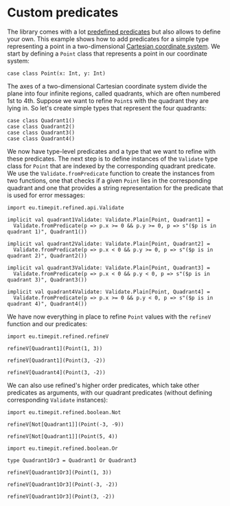 # Custom predicates

The library comes with a lot [predefined predicates][provided-predicates]
but also allows to define your own. This example shows how to add predicates
for a simple type representing a point in a two-dimensional [Cartesian
coordinate system][cartesian-coordinate-system]. We start by defining a
`Point` class that represents a point in our coordinate system:

```tut
case class Point(x: Int, y: Int)
```

The axes of a two-dimensional Cartesian coordinate system divide the plane into
four infinite regions, called quadrants, which are often numbered 1st to 4th.
Suppose we want to refine `Point`s with the quadrant they are lying in.
So let's create simple types that represent the four quadrants:

```tut
case class Quadrant1()
case class Quadrant2()
case class Quadrant3()
case class Quadrant4()
```

We now have type-level predicates and a type that we want to refine with these
predicates. The next step is to define instances of the `Validate` type class
for `Point` that are indexed by the corresponding quadrant predicate. We use
the `Validate.fromPredicate` function to create the instances from two functions,
one that checks if a given `Point` lies in the corresponding quadrant and one
that provides a string representation for the predicate that is used for error
messages:

```tut:silent
import eu.timepit.refined.api.Validate

implicit val quadrant1Validate: Validate.Plain[Point, Quadrant1] =
  Validate.fromPredicate(p => p.x >= 0 && p.y >= 0, p => s"($p is in quadrant 1)", Quadrant1())

implicit val quadrant2Validate: Validate.Plain[Point, Quadrant2] =
  Validate.fromPredicate(p => p.x < 0 && p.y >= 0, p => s"($p is in quadrant 2)", Quadrant2())

implicit val quadrant3Validate: Validate.Plain[Point, Quadrant3] =
  Validate.fromPredicate(p => p.x < 0 && p.y < 0, p => s"($p is in quadrant 3)", Quadrant3())

implicit val quadrant4Validate: Validate.Plain[Point, Quadrant4] =
  Validate.fromPredicate(p => p.x >= 0 && p.y < 0, p => s"($p is in quadrant 4)", Quadrant4())
```

We have now everything in place to refine `Point` values with the `refineV`
function and our predicates:

```tut
import eu.timepit.refined.refineV

refineV[Quadrant1](Point(1, 3))

refineV[Quadrant1](Point(3, -2))

refineV[Quadrant4](Point(3, -2))
```

We can also use refined's higher order predicates, which take other predicates
as arguments, with our quadrant predicates (without defining corresponding
`Validate` instances):

```tut
import eu.timepit.refined.boolean.Not

refineV[Not[Quadrant1]](Point(-3, -9))

refineV[Not[Quadrant1]](Point(5, 4))

import eu.timepit.refined.boolean.Or

type Quadrant1Or3 = Quadrant1 Or Quadrant3

refineV[Quadrant1Or3](Point(1, 3))

refineV[Quadrant1Or3](Point(-3, -2))

refineV[Quadrant1Or3](Point(3, -2))
```

[provided-predicates]: https://github.com/fthomas/refined#provided-predicates
[cartesian-coordinate-system]: http://en.wikipedia.org/wiki/Cartesian_coordinate_system
